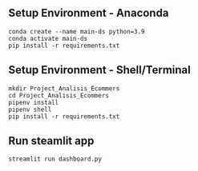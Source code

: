 

## Setup Environment - Anaconda
```
conda create --name main-ds python=3.9
conda activate main-ds
pip install -r requirements.txt
```

## Setup Environment - Shell/Terminal
```
mkdir Project_Analisis_Ecommers
cd Project_Analisis_Ecommers
pipenv install
pipenv shell
pip install -r requirements.txt
```

## Run steamlit app
```
streamlit run dashboard.py
